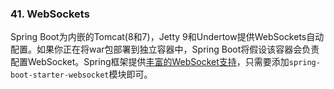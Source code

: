 ### 41. WebSockets
Spring Boot为内嵌的Tomcat(8和7)，Jetty 9和Undertow提供WebSockets自动配置。如果你正在将war包部署到独立容器中，Spring Boot将假设该容器会负责配置WebSocket。Spring框架提供[丰富的WebSocket支持](http://docs.spring.io/spring/docs/4.3.3.RELEASE/spring-framework-reference/htmlsingle/#websocket)，只需要添加`spring-boot-starter-websocket`模块即可。
